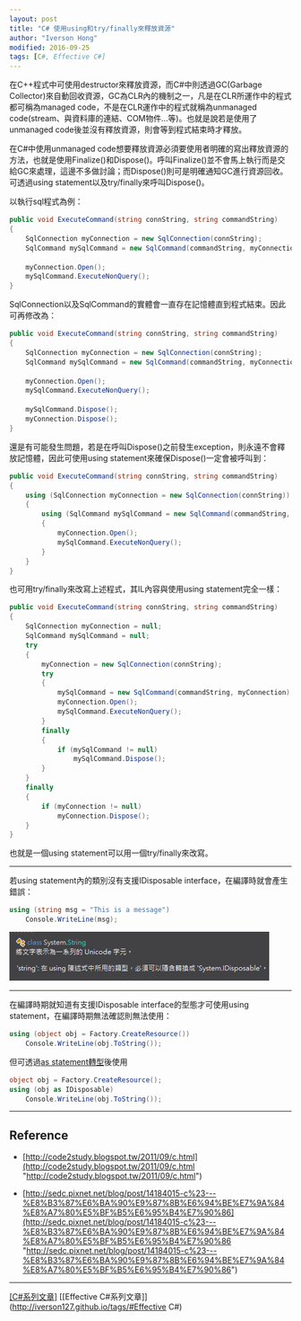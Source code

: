 ```yaml
---
layout: post
title: "C# 使用using和try/finally來釋放資源"
author: "Iverson Hong"
modified: 2016-09-25
tags: [C#, Effective C#]
---
```


在C++程式中可使用destructor來釋放資源，而C#中則透過GC(Garbage Collector)來自動回收資源，GC為CLR內的機制之一，凡是在CLR所運作中的程式都可稱為managed code，不是在CLR運作中的程式就稱為unmanaged code(stream、與資料庫的連結、COM物件...等)。也就是說若是使用了unmanaged code後並沒有釋放資源，則會等到程式結束時才釋放。

在C#中使用unmanaged code想要釋放資源必須要使用者明確的寫出釋放資源的方法，也就是使用Finalize()和Dispose()。呼叫Finalize()並不會馬上執行而是交給GC來處理，這邊不多做討論；而Dispose()則可是明確通知GC進行資源回收。可透過using statement以及try/finally來呼叫Dispose()。

以執行sql程式為例：

~~~csharp
public void ExecuteCommand(string connString, string commandString)
{
    SqlConnection myConnection = new SqlConnection(connString);
    SqlCommand mySqlCommand = new SqlCommand(commandString, myConnection);

    myConnection.Open();
    mySqlCommand.ExecuteNonQuery();
}
~~~

SqlConnection以及SqlCommand的實體會一直存在記憶體直到程式結束。因此可再修改為：

~~~csharp
public void ExecuteCommand(string connString, string commandString)
{
    SqlConnection myConnection = new SqlConnection(connString);
    SqlCommand mySqlCommand = new SqlCommand(commandString, myConnection);

    myConnection.Open();
    mySqlCommand.ExecuteNonQuery();

    mySqlCommand.Dispose();
    myConnection.Dispose();
}
~~~

還是有可能發生問題，若是在呼叫Dispose()之前發生exception，則永遠不會釋放記憶體，因此可使用using statement來確保Dispose()一定會被呼叫到：

~~~csharp
public void ExecuteCommand(string connString, string commandString)
{
    using (SqlConnection myConnection = new SqlConnection(connString))
    {
        using (SqlCommand mySqlCommand = new SqlCommand(commandString, myConnection))
        {
            myConnection.Open();
            mySqlCommand.ExecuteNonQuery();
        }
    }
}
~~~

也可用try/finally來改寫上述程式，其IL內容與使用using statement完全一樣：

~~~csharp
public void ExecuteCommand(string connString, string commandString)
{
    SqlConnection myConnection = null;
    SqlCommand mySqlCommand = null;
    try
    {
        myConnection = new SqlConnection(connString);
        try
        {
            mySqlCommand = new SqlCommand(commandString, myConnection);
            myConnection.Open();
            mySqlCommand.ExecuteNonQuery(); 
        }
        finally
        {
            if (mySqlCommand != null)
                mySqlCommand.Dispose();
        }
    }
    finally
    {
        if (myConnection != null)
            myConnection.Dispose();
    }
}
~~~

也就是一個using statement可以用一個try/finally來改寫。

----------

若using statement內的類別沒有支援IDisposable interface，在編譯時就會產生錯誤：

~~~csharp
using (string msg = "This is a message")
    Console.WriteLine(msg);
~~~

![](..\images\postImage\CSharp_Effective_Item15\001.png)

----------

在編譯時期就知道有支援IDisposable interface的型態才可使用using statement，在編譯時期無法確認則無法使用：

~~~csharp
using (object obj = Factory.CreateResource())
    Console.WriteLine(obj.ToString());
~~~

但可透過[as statement轉型](http://iverson127.github.io/CSharp_Effective_Item3/)後使用

~~~csharp
object obj = Factory.CreateResource();
using (obj as IDisposable)
    Console.WriteLine(obj.ToString());
~~~

----------

## Reference ##

- [http://code2study.blogspot.tw/2011/09/c.html](http://code2study.blogspot.tw/2011/09/c.html "http://code2study.blogspot.tw/2011/09/c.html")

- [http://sedc.pixnet.net/blog/post/14184015-c%23---%E8%B3%87%E6%BA%90%E9%87%8B%E6%94%BE%E7%9A%84%E8%A7%80%E5%BF%B5%E6%95%B4%E7%90%86](http://sedc.pixnet.net/blog/post/14184015-c%23---%E8%B3%87%E6%BA%90%E9%87%8B%E6%94%BE%E7%9A%84%E8%A7%80%E5%BF%B5%E6%95%B4%E7%90%86 "http://sedc.pixnet.net/blog/post/14184015-c%23---%E8%B3%87%E6%BA%90%E9%87%8B%E6%94%BE%E7%9A%84%E8%A7%80%E5%BF%B5%E6%95%B4%E7%90%86")

----------

[[C#系列文章]](http://iverson127.github.io/tags/#C#)
[[Effective C#系列文章]](http://iverson127.github.io/tags/#Effective C#)